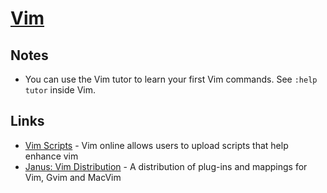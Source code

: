 # [Vim](https://en.wikipedia.org/wiki/Vim_(text_editor))

## Notes

- You can use the Vim tutor to learn your first Vim commands. See `:help tutor` inside Vim. 

## Links
- [Vim Scripts](https://www.vim.org/scripts/index.php) - Vim online allows users to upload scripts that help enhance vim
- [Janus: Vim Distribution](https://github.com/carlhuda/janus) - A distribution of plug-ins and mappings for Vim, Gvim and MacVim
